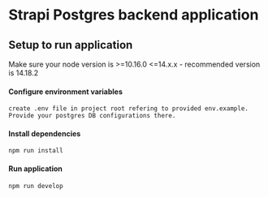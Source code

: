 # Strapi Postgres backend application

## Setup to run application

Make sure your node version is >=10.16.0 <=14.x.x - recommended version is 14.18.2

#### Configure environment variables

```
create .env file in project root refering to provided env.example.
Provide your postgres DB configurations there.
```

#### Install dependencies

```
npm run install
```

#### Run application

```
npm run develop
```

